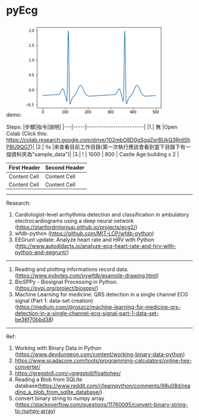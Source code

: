 # pyEcg
demo:
![demo ecg figure](https://github.com/SnailPJW/pyEcg/blob/master/ecgDEMO.png)

Steps:
|步驟|指令|說明|
|---|-----|------------------------|
|1.| 無 |Open Colab (Click this: https://colab.research.google.com/drive/102mbO8D0gSgqZerBUkQ3RrdShPBU9QG7)|
|2.| !ls |來查看目前工作目錄(第一次執行應該會看到當下目錄下有一個資料夾為"sample_data")|
|3.| ! | 1000 |  800 | Castle Age building x 2   |

| First Header  | Second Header |
| ------------- | ------------- |
| Content Cell  | Content Cell  |
| Content Cell  | Content Cell  |

------
Research:
1. Cardiologist-level arrhythmia detection and classification in ambulatory electrocardiograms using a deep neural network (https://stanfordmlgroup.github.io/projects/ecg2/)
2. wfdb-python (https://github.com/MIT-LCP/wfdb-python)
3. EEGrunt update: Analyze heart rate and HRV with Python (http://www.autodidacts.io/analyze-ecg-heart-rate-and-hrv-with-python-and-eegrunt/)
------
1. Reading and plotting informations record data. (https://www.pybytes.com/pywfdb/example-drawing.html)
2. BioSPPy - Biosignal Processing in Python. (https://pypi.org/project/biosppy/)
3. Machine Learning for medicine: QRS detection in a single channel ECG signal (Part 1: data-set creation) (https://medium.com/@roszcz/machine-learning-for-medicine-qrs-detection-in-a-single-channel-ecg-signal-part-1-data-set-be36f70bbd38)
------
Ref:
1. Working with Binary Data in Python (https://www.devdungeon.com/content/working-binary-data-python)
2. https://www.scadacore.com/tools/programming-calculators/online-hex-converter/
3. https://gregstoll.com/~gregstoll/floattohex/
4. Reading a Blob from SQLite database(https://www.reddit.com/r/learnpython/comments/98u08d/reading_a_blob_from_sqlite_database/)
5. convert binary string to numpy array (https://stackoverflow.com/questions/11760095/convert-binary-string-to-numpy-array)

